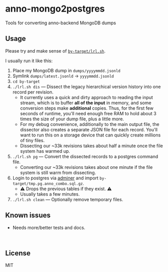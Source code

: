 ﻿
<!--#echo json="package.json" key="name" underline="=" -->
anno-mongo2postgres
===================
<!--/#echo -->

<!--#echo json="package.json" key="description" -->
Tools for converting anno-backend MongoDB dumps
<!--/#echo -->



Usage
-----

Please try and make sense of [`by-target/lrl.sh`](by-target/lrl.sh).

I usually run it like this:

1.  Place my MongoDB dump in `dumps/yyyymmdd.jsonld`
1.  Symlink `dumps/latest.jsonld` &rarr; `yyyymmdd.jsonld`
1.  `cd by-target`
1.  `./lrl.sh dis` —
    Dissect the legacy hierarchical version history into one record per
    revision.
    * It currently uses a quick and dirty approach to reading the input stream,
      which is to buffer __all of the input__ in memory, and some conversion
      steps make __additional__ copies.
      Thus, for the first few seconds of runtime, you'll need enough free RAM
      to hold about 3 times the size of your dump file, plus a little more.
    * For my debug convenience, additionally to the main output file,
      the dissector also creates a separate JSON file for each record.
      You'll want to run this on a storage device that can quickly create
      millions of tiny files.
    * Dissecting our ~33k revisions takes about half a minute once the
      file system has warmed up.
1.  `./lrl.sh pg` — Convert the dissected records to a postgres command file.
    * Converting our ~33k revisions takes about one minute if the file system
      is still warm from dissecting.
1.  Login to postgres via
    [adminer](https://github.com/TimWolla/docker-adminer)
    and import `by-target/tmp.pg.anno_combo.sql.gz`.
    * ⚠ Drops the previous tables if they exist. ⚠
    * Usually takes a few minutes.
1.  `./lrl.sh clean` — Optionally remove temporary files.




<!--#toc stop="scan" -->



Known issues
------------

* Needs more/better tests and docs.




&nbsp;


License
-------
<!--#echo json="package.json" key=".license" -->
MIT
<!--/#echo -->
